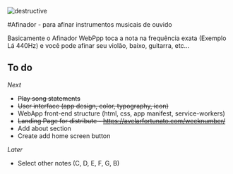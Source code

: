 ![destructive](https://img.shields.io/badge/Version-v1.0.0-blue.svg?style=flat)

#Afinador - para afinar instrumentos musicais de ouvido

Basicamente o Afinador WebPpp toca a nota na frequência exata (Exemplo Lá 440Hz) e você pode afinar seu violão, baixo, guitarra, etc…  

## To do
*Next*
- ~~Play song statements~~
- ~~User interface (app design, color, typography, icon)~~
- WebApp front-end structure (html, css, app manifest, service-workers)
- ~~Landing Page for distribute - https://avelarfortunato.com/weeknumber/~~
- Add about section
- Create add home screen button

*Later*
- Select other notes (C, D, E, F, G, B)

